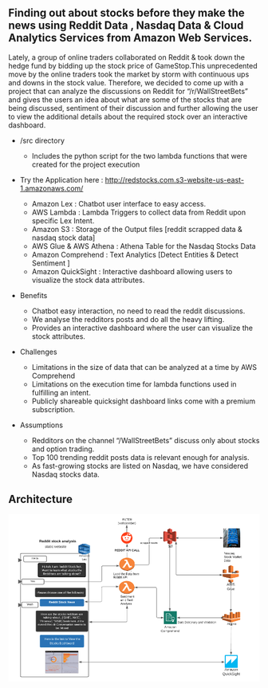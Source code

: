 ## Finding out about stocks before they make the news using Reddit Data , Nasdaq Data &amp; Cloud Analytics Services from Amazon Web Services.

Lately, a group of online traders collaborated on Reddit & took down the hedge fund by bidding up the stock price of GameStop.This unprecedented move by the online traders took the market by storm with continuous ups and downs in the stock value. Therefore, we decided to come up with a project that can analyze the discussions on Reddit for “/r/WallStreetBets” and gives the users an idea about what are some of the stocks that are being discussed, sentiment of their discussion and further allowing the user to view the additional details about the required stock over an interactive dashboard.

- /src directory 
  - Includes the python script for the two lambda functions that were created for the project execution
 
- Try the Application here : http://redstocks.com.s3-website-us-east-1.amazonaws.com/
  - Amazon Lex : Chatbot user interface to easy access.
  - AWS Lambda : Lambda Triggers to collect data from Reddit upon specific Lex Intent.
  - Amazon S3 : Storage of the Output files [reddit scrapped data & nasdaq stock data]
  - AWS Glue & AWS Athena : Athena Table for the Nasdaq Stocks Data
  - Amazon Comprehend : Text Analytics [Detect Entities & Detect Sentiment ]
  - Amazon QuickSight : Interactive dashboard allowing users to visualize the stock data attributes.

- Benefits
  - Chatbot easy interaction, no need to read the reddit discussions.
  - We analyse the redditors posts and do all the heavy lifting.
  - Provides an interactive dashboard where the user can visualize the stock attributes.
- Challenges
  - Limitations in the size of data that can be analyzed at a time by AWS Comprehend
  - Limitations on the execution time for lambda functions used in fulfilling an intent.
  - Publicly shareable quicksight dashboard links come with a premium subscription.
- Assumptions
  - Redditors on the channel “/WallStreetBets” discuss only about stocks and option trading.
  - Top 100 trending reddit posts data is relevant enough for analysis.
  - As fast-growing stocks are listed on Nasdaq, we have considered Nasdaq stocks data.

## Architecture
![Architecture](https://github.com/aashish-bidap/Reddit-Data-Analysis/blob/main/Architecture.png)

